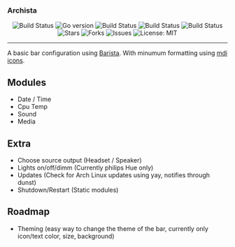 ### Archista
<p align="center">
<a style="text-decoration: none" href="https://github.com/KarolosLykos/archista/actions?query=workflow%3AGo+branch%3Amain">
<img src="https://img.shields.io/github/workflow/status/KarolosLykos/archista/Go?style=flat-square" alt="Build Status">
</a>
<a style="text-decoration: none" href="go.mod">
<img src="https://img.shields.io/github/go-mod/go-version/KarolosLykos/archista?style=flat-square" alt="Go version">
</a>
<a style="text-decoration: none" href="https://github.com/KarolosLykos/archista/actions?query=workflow%3ALint+branch%3Amain">
<img src="https://img.shields.io/github/workflow/status/KarolosLykos/archista/Lint?style=flat-square&label=lint" alt="Build Status">
</a>

<a style="text-decoration: none" href="https://github.com/KarolosLykos/archista/actions?query=workflow%3ACodeQL+branch%3Amain">
<img src="https://img.shields.io/github/workflow/status/KarolosLykos/archista/CodeQL?style=flat-square&label=CodeQL" alt="Build Status">
</a>

<a style="text-decoration: none" href="https://github.com/KarolosLykos/archista">
<img src="https://img.shields.io/github/languages/top/KarolosLykos/archista?style=flat-square" alt="Build Status">
</a>

<br />
<a style="text-decoration: none" href="https://github.com/KarolosLykos/archista/stargazers">
<img src="https://img.shields.io/github/stars/KarolosLykos/archista.svg?style=flat-square" alt="Stars">
</a>
<a style="text-decoration: none" href="https://github.com/KarolosLykos/archista/fork">
<img src="https://img.shields.io/github/forks/KarolosLykos/archista.svg?style=flat-square" alt="Forks">
</a>
<a style="text-decoration: none" href="https://github.com/KarolosLykos/archista/issues">
<img src="https://img.shields.io/github/issues/KarolosLykos/archista.svg?style=flat-square" alt="Issues">
</a>
<a style="text-decoration: none" href="https://opensource.org/licenses/MIT">
<img src="https://img.shields.io/badge/License-MIT-yellow.svg?style=flat-square" alt="License: MIT">
</a>

-----

A basic bar configuration using [Barista](https://github.com/soumya92/barista). With minumum formatting using [mdi icons](https://materialdesignicons.com/).

## Modules

- Date / Time
- Cpu Temp
- Sound
- Media


## Extra

- Choose source output (Headset / Speaker) 
- Lights on/off/dimm (Currently philips Hue only)
- Updates (Check for Arch Linux updates using yay, notifies through dunst) 
- Shutdown/Restart (Static modules)


## Roadmap

- Theming (easy way to change the theme of the bar, currently only icon/text color, size, background)